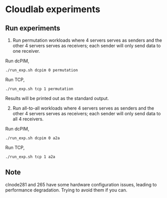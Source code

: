 # Cloudlab experiments


## Run experiments

1. Run permutation workloads where 4 servers serves as senders and the other 4 servers serves as receivers; each sender will only send data to one receiver.

Run dcPIM,
```
./run_exp.sh dcpim 0 permutation
```

Run TCP,
```
./run_exp.sh tcp 1 permutation
```

Results will be printed out as the standard output.

2. Run all-to-all workloads where 4 servers serves as senders and the other 4 servers serves as receivers; each sender will only send data to all 4 receivers.

Run dcPIM,
```
./run_exp.sh dcpim 0 a2a
```

Run TCP,
```
./run_exp.sh tcp 1 a2a
```


## Note

clnode281 and 265 have some hardware configuration issues, leading to performance degradation. Trying to avoid them if you can.
